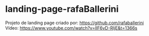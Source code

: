 # landing-page-rafaBallerini
Projeto de landing page criado por: https://github.com/rafaballerini <br>
Vídeo: https://www.youtube.com/watch?v=llF6vD-RljE&t=1366s
